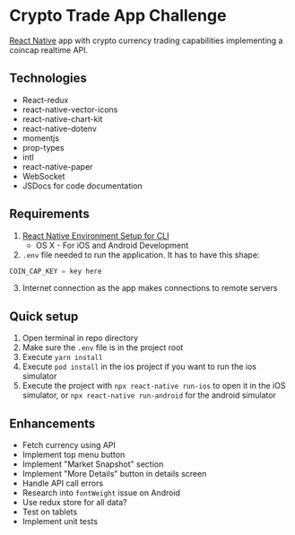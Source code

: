 # Crypto Trade App Challenge

[React Native](https://reactnative.dev/) app with crypto currency trading capabilities implementing a coincap realtime API.

## Technologies

- React-redux
- react-native-vector-icons
- react-native-chart-kit
- react-native-dotenv
- momentjs
- prop-types
- intl
- react-native-paper
- WebSocket
- JSDocs for code documentation

## Requirements

1. [React Native Environment Setup for CLI](https://reactnative.dev/docs/environment-setup)
   - OS X - For iOS and Android Development
2. `.env` file needed to run the application. It has to have this shape:

```javascript
COIN_CAP_KEY = key here
```

3. Internet connection as the app makes connections to remote servers

## Quick setup

1. Open terminal in repo directory
2. Make sure the `.env` file is in the project root
3. Execute `yarn install`
4. Execute `pod install` in the ios project if you want to run the ios simulator
5. Execute the project with `npx react-native run-ios` to open it in the iOS simulator, or `npx react-native run-android` for the android simulator

## Enhancements

- Fetch currency using API
- Implement top menu button
- Implement "Market Snapshot" section
- Implement "More Details" button in details screen
- Handle API call errors
- Research into `fontWeight` issue on Android
- Use redux store for all data?
- Test on tablets
- Implement unit tests